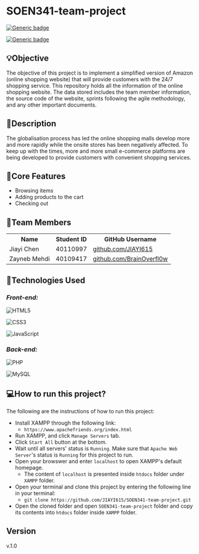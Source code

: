 # SOEN341-team-project
[![Generic badge](https://img.shields.io/badge/SOEN341-Project-<BLUE>.svg)](https://shields.io/)

[![Generic badge](https://img.shields.io/badge/VERSION-Sprint2-<BLUE>.svg)](https://shields.io/)


## :bulb:Objective
The objective of this project is to implement a simplified version of Amazon (online shopping website) that will provide customers with the 24/7 shopping service. This repository holds all the information of the online shopping website. The data stored includes the team member information, the source code of the website, sprints following the agile methodology, and any other important documents.

## :mag_right:Description
The globalisation process has led the online shopping malls develop more and more rapidly while the onsite stores has been negatively affected. To keep up with the times, more and more small e-commerce platforms are being developed to provide customers with convenient shopping services.


## :memo:Core Features
- Browsing items
- Adding products to the cart
- Checking out

## :busts_in_silhouette:Team Members
<table>
  <tr>
    <th>Name</th>
    <th>Student ID</th>
    <th>GitHub Username</th>
  </tr>
  <tr>
    <td>Jiayi Chen</td>
    <td>40110997</td>
    <td><a href="https://github.com/JIAYI615" target="_blank">github.com/JIAYI615</a></td>
  </tr>
   <tr>
    <td>Zayneb Mehdi</td>
    <td>40109417</td>
    <td><a href="https://github.com/BrainOverfl0w" target="_blank">github.com/BrainOverfl0w</a></td>
  </tr>
</table>

## :dizzy:Technologies Used

_<h3>Front-end:</h3>_

![HTML5](https://img.shields.io/badge/html5-%23E34F26.svg?style=for-the-badge&logo=html5&logoColor=white)

![CSS3](https://img.shields.io/badge/css3-%231572B6.svg?style=for-the-badge&logo=css3&logoColor=white)

![JavaScript](https://img.shields.io/badge/javascript-%23323330.svg?style=for-the-badge&logo=javascript&logoColor=%23F7DF1E)

_<h3>Back-end:</h3>_

![PHP](https://img.shields.io/badge/php-%23777BB4.svg?style=for-the-badge&logo=php&logoColor=white)

![MySQL](https://img.shields.io/badge/mysql-%2300f.svg?style=for-the-badge&logo=mysql&logoColor=white)

## :computer:How to run this project?
The following are the instructions of how to run this project:
 - Install XAMPP through the following link:
    - `https://www.apachefriends.org/index.html`
- Run XAMPP, and click `Manage Servers` tab. 
- Click `Start All` button at the bottom.
- Wait until all servers' status is `Running`. Make sure that `Apache Web Server`'s status is `Running` for this project to run.
- Open your browswer and enter `localhost` to open XAMPP's default homepage.
    -  The content of `localhost` is presented inside `htdocs` folder under `XAMPP` folder.
- Open your terminal and clone this project by entering the following line in your terminal:
    - `git clone https://github.com/JIAYI615/SOEN341-team-project.git`
- Open the cloned folder and open `SOEN341-team-project` folder and copy its contents into `htdocs` folder inside `XAMPP` folder.

## Version
v.1.0
